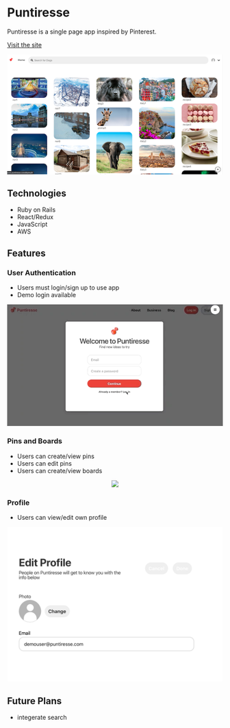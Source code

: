 # Puntiresse

Puntiresse is a single page app inspired by Pinterest.

[Visit the site](http://www.puntiresse.com/#/)

<div align="center">
  <img src="./app/assets/images/img1.png">
</div>

## Technologies
* Ruby on Rails
* React/Redux
* JavaScript
* AWS

## Features

### User Authentication
- Users must login/sign up to use app
- Demo login available

<div align="center">
  <img src="./app/assets/images/img2.gif">
</div>

### Pins and Boards
- Users can create/view pins
- Users can edit pins
- Users can create/view boards

<div align="center">
  <img src="./app/assets/images/img3.gif">
</div>

### Profile
- Users can view/edit own profile

<div align="center">
  <img src="./app/assets/images/img4.png">
</div>

## Future Plans
- integerate search